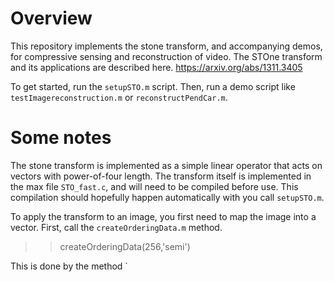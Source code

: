 # Overview
This repository implements the stone transform, and accompanying demos, for compressive sensing and reconstruction of video.  The STOne transform and its applications are described here.
https://arxiv.org/abs/1311.3405


To get started, run the `setupSTO.m` script.  Then, run a demo script like `testImagereconstruction.m` or `reconstructPendCar.m`.

# Some notes
The stone transform is implemented as a simple linear operator that acts on vectors with power-of-four length.  The transform itself is implemented in the max file `STO_fast.c`, and will need to be compiled before use.  This compilation should hopefully happen automatically with you call `setupSTO.m`.

To apply the transform to an image, you first need to map the image into a vector.  First, call the `createOrderingData.m` method.  
>> createOrderingData(256,'semi')

This is done by the method `
